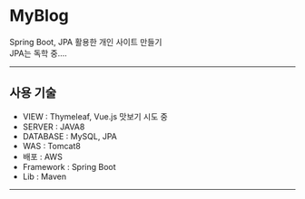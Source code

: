 # MyBlog
Spring Boot, JPA 활용한 개인 사이트 만들기     
JPA는 독학 중.... 

<hr />

## 사용 기술
* VIEW : Thymeleaf, Vue.js 맛보기 시도 중        
* SERVER : JAVA8    
* DATABASE : MySQL, JPA    
* WAS : Tomcat8    
* 배포 : AWS    
* Framework : Spring Boot   
* Lib : Maven     

<hr />
